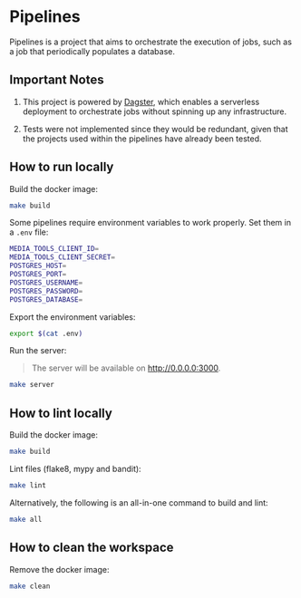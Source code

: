 # Pipelines

Pipelines is a project that aims to orchestrate the execution of jobs, such as a job that periodically populates a database.

## Important Notes

1. This project is powered by [Dagster](https://dagster.io/), which enables a serverless deployment to orchestrate jobs without spinning up any infrastructure.

2. Tests were not implemented since they would be redundant, given that the projects used within the pipelines have already been tested.

## How to run locally

Build the docker image:

```sh
make build
```

Some pipelines require environment variables to work properly. Set them in a `.env` file:

```sh
MEDIA_TOOLS_CLIENT_ID=
MEDIA_TOOLS_CLIENT_SECRET=
POSTGRES_HOST=
POSTGRES_PORT=
POSTGRES_USERNAME=
POSTGRES_PASSWORD=
POSTGRES_DATABASE=
```

Export the environment variables:

```sh
export $(cat .env)
```

Run the server:

> The server will be available on http://0.0.0.0:3000.

```sh
make server
```

## How to lint locally

Build the docker image:

```sh
make build
```

Lint files (flake8, mypy and bandit):

```sh
make lint
```

Alternatively, the following is an all-in-one command to build and lint:

```sh
make all
```

## How to clean the workspace

Remove the docker image:

```sh
make clean
```

